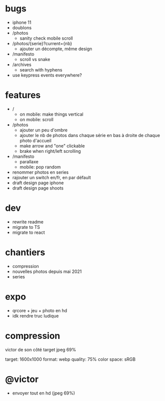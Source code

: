 # bugs

- iphone 11
- doublons
- /photos
  - sanity check mobile scroll
- /photos/{serie}?current={nb}
  - ajouter un décompte, même design
- /manifesto
  - scroll vs snake
- /archives
  - search with hyphens
- use keypress events everywhere?

# features

- /
  - on mobile: make things vertical
  - on mobile: scroll
- /photos
  - ajouter un peu d'ombre
  - ajouter le nb de photos dans chaque série en bas à droite de chaque photo d'accueil
  - make arrow and "one" clickable
  - brake when right/left scrolling
- /manifesto
  - parallaxe
  - mobile: pop random
- renommer photos en series
- rajouter un switch en/fr, en par défault
- draft design page iphone
- draft design page shoots

# dev

- rewrite readme
- migrate to TS
- migrate to react

# chantiers

- compression
- nouvelles photos depuis mai 2021
- series

# expo

- qrcore + jeu + photo en hd
- idk rendre truc ludique

# compression

victor de son côté target jpeg 69%

target: 1600x1000
format: webp
quality: 75%
color space: sRGB

# @victor

- envoyer tout en hd (jpeg 69%)
